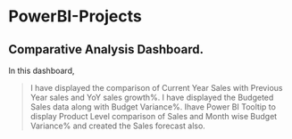 # PowerBI-Projects

## Comparative Analysis Dashboard.

In this dashboard,
  >I have displayed the comparison of Current Year Sales with Previous Year sales and YoY sales growth%. 
  >I have displayed the Budgeted Sales data along with Budget Variance%. 
  >Ihave Power BI Tooltip to display Product Level comparison of Sales and Month wise Budget Variance% and created the Sales forecast also.
